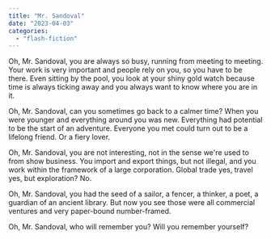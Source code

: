 ```yaml
---
title: "Mr. Sandoval"
date: "2023-04-03"
categories: 
  - "flash-fiction"
---
```


Oh, Mr. Sandoval, you are always so busy, running from meeting to meeting. Your work is very important and people rely on you, so you have to be there. Even sitting by the pool, you look at your shiny gold watch because time is always ticking away and you always want to know where you are in it.

Oh, Mr. Sandoval, can you sometimes go back to a calmer time? When you were younger and everything around you was new. Everything had potential to be the start of an adventure. Everyone you met could turn out to be a lifelong friend. Or a fiery lover.

Oh, Mr. Sandoval, you are not interesting, not in the sense we're used to from show business. You import and export things, but not illegal, and you work within the framework of a large corporation. Global trade yes, travel yes, but exploration? No.

Oh, Mr. Sandoval, you had the seed of a sailor, a fencer, a thinker, a poet, a guardian of an ancient library. But now you see those were all commercial ventures and very paper-bound number-framed.

Oh, Mr. Sandoval, who will remember you? Will you remember yourself?
